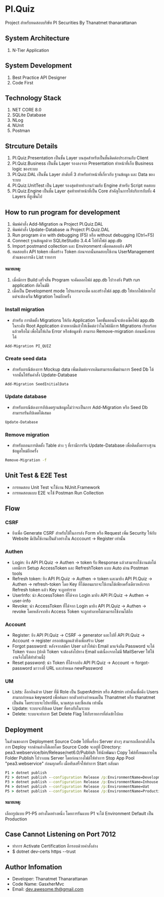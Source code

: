 # PI.Quiz
Project สำหรับทดสอบบริษัท PI Securities By Thanatmet thanarattanan

## System Architecture
1. N-Tier Application

## System Development
1. Best Practice API Designer
2. Code First

## Technology Stack
1. NET CORE 8.0
2. SQLite Database
3. NLog
4. NUnit
5. Postman

## Strcuture Details
1. PI.Quiz.Presentation เป็นชั้น Layer บนสุดสำหรับเป็นชั้นติดต่อประสานกับ Client
2. PI.Quiz.Business เป็นชั้น Layer รองลงจาก Presentation ทำหน้าที่เก็บ Business logic ของระบบ
3. PI.Quiz.DAL เป็นชั้น Layer ลำดับที่ 3 สำหรับทำหน้าที่เกี่ยวกับ ฐานข้อมูล และ Data ของระบบ
4. PI.Quiz.UnitTest เป็น Layer รองสุดท้ายทำงานร่วมกับ Engine สำหรับ Script ทดสอบ
5. PI.Quiz.Engine เป็นชั้น Layer สุดท้ายทำหน้าที่เป็น Core สำคัญในการให้บริการกับทั้ง 4 Layers ที่สูงขึ้นไป

## How to run program for development
1. พิมพ์คำสั่ง Add-Migration ณ Project PI.Quiz.DAL
2. พิมพ์คำสั่ง Update-Database ณ Project PI.Quiz.DAL
3. Run program ด้วย with debugging (F5) หรือ without debugging (Ctrl+F5)
4. Connect ฐานข้อมูลด้วย SQLiteStudio 3.4.4 ไปยังไฟล์ app.db
5. Import postmand collection และ Environment เพื่อทดสอบยิง API
6. ทดสอบยิง API token เพื่อสร้าง Token ก่อนจากนั้นทดสอบใช้งาน UserManagement ส่วนของการดึง List รายการ
#### หมายเหตุ: 
1. เมื่อมีการ Build เสร็จสิ้น Program จะคัดลอกไฟล์ app.db ไปวางยัง Path run application อัตโนมัติ
2. เมื่อเป็น Development mode โปรแกรมจะเช็ค และสร้างไฟล์ app.db ให้หากไฟล์หายไป แต่จะต้องเริ่ม Migration ใหม่อีกครั้ง 

### Install migration
- สำหรับ การติดตั้ง Migrations ให้กับ Application โดยขั้นตอนนี้จะต้องเช็คไฟล์ app.db ในระดับ Root Application ด้วยหากมีแล้วให้เช็คต่อว่าในไฟล์มีการ Migrations เรียบร้อยแล้วหรือไม่ เพื่อไม่ให้เกิด Error หรือข้อมูลซ้ำ สามารถ Remove-migration ก่อนหนึ่งรอบได้
```cmd 
Add-Migration PI_QUIZ
```

### Create seed data
- สำหรับกรณีต้องการ Mockup data เพิ่มเติมต่อจากเดิมสามารถเพิ่มผ่านการ Seed Db ได้ จากนั้นให้รันคำสั่ง Update-Database
```cmd 
Add-Migration SeedInitialData
```

### Update database
- สำหรับกรณีต้องการอัปเดตฐานข้อมูลไม่ว่าจะเป็นการ Add-Migration หรือ Seed Db สามารถรันอัปเดตได้เสมอ
```cmd 
Update-Database
```

### Remove migration
- สำหรับถอนการติดตั้ง Table ต่าง ๆ ที่เรามีการรัน Update-Database เพื่อติดตั้งตารางฐานข้อมูลใหม่อีกครั้ง
```cmd 
Remove-Migration -f 
```

## Unit Test & E2E Test
- การทดสอบ Unit Test จะใช้งาน NUnit.Framework
- การทดสอบแบบ E2E จะใช้ Postman Run Collection

## Flow
### CSRF
- ยิงเพื่อ Generate CSRF สำหรับใช้ในการส่ง Form หรือ Request เพิ่ม Security ให้กับ Website มีเปิดใช้งานเป็นตัวอย่างใน Acccount -> Register เท่านั้น

### Authen
- Login: ยิง API PI.Quiz -> Authen -> token รับ Response แล้วสามารถใช้งานต่อได้เลยมีการ Setup AccessToken และ RefreshToken แบบ Auto ผ่าน Postman tools
- Refresh token: ยิง API PI.Quiz -> Authen -> token และมายิง API PI.Quiz -> Authen -> refresh-token โดย Key ที่ได้ตอนแรกจะใช้งานได้เพียงครั้งเดียวหลังจาก Refresh token แล้ว Key จะถูกทำราย
- UserInfo: นำ AccessToken ที่ได้จาก Login มายิง API PI.Quiz -> Authen -> user-info 
- Revoke: นำ AccessToken ที่ได้จาก Login มายิง API PI.Quiz -> Authen -> revoke โดยหลังจากยิง Access Token จะถูกทำลายไม่สามารถใช้งานได้อีก 

### Account
- Register: ยิง API PI.Quiz -> CSRF -> generator และไปที่ API PI.Quiz -> Account -> register กรอกข้อมูลแล้วยิงเพื่อสร้าง User
- Forgot password: หลังจากสมัคร User แล้วให้นำ Email มาแจ้งลืม Password จะได้ Token จำลอง (ปกติ Token จะต้องส่งไปทาง Email แต่เนื่องจากไม่มี MailServer ให้ใช้งานจึงไม่ได้ทำส่วนนี้)
- Reset password: นำ Token ที่ได้จากยิง API PI.Quiz -> Account -> forgot-password มาวางที่ URL และกำหนด newPassword 

### UM
- Lists: ล็อกอินด้วย User ที่มี Role เป็น SuperAdmin หรือ Admin เท่านั้นเพื่อดึง Users สามาถกำหนด keyword เพื่อค้นหา ยกตัวอย่างกำหนดเป็น Thanatmet หรือ thanatmet เป็นต้น โดยระบบจะไปหาที่ชื่อ, นามสกุล และชื่อเล่น เท่านั้น
- Update: ระบบจะอัปเดต User ที่ตรงกับในระบบ
- Delete: ระบบจะทำการ Set Delete Flag ให้กับรายการที่ส่งเข้าไปลบ


## Deployment
ในส่วนของการ Deployment Source Code ไปที่เครื่อง Server ต่างๆ สามารถเลือกคำสั่งในการ Deploy จากด้านล่างได้เลยโดย Source Code จะอยู่ที่ Directory: pea3.webservice/bin/Release/net6.0/Publish ให้นักพัฒนา Copy ไฟล์ทั้งหมดภายใน Folder Publish ไปวางบน Server โดยก่อนวางไฟล์ให้ทำการ Stop App Pool "pea3.webservice" ก่อนทุกครั้ง เมื่อทับเสร็จให้ทำการ Start กลับมา
```cmd
P1 > dotnet publish
P2 > dotnet publish --configuration Release /p:EnvironmentName=Development
P3 > dotnet publish --configuration Release /p:EnvironmentName=Inhouse
P4 > dotnet publish --configuration Release /p:EnvironmentName=Uat
P5 > dotnet publish --configuration Release /p:EnvironmentName=Production
```
#### หมายเหตุ: 
เลือกรูปแบบ P1-P5 อย่างใดอย่างหนึ่ง โดยการรันแบบ P1 จะได้ Environment Default เป็น Production

## Case Cannot Listening on Port 7012
* ทำการ Activate Certification อีกรอบด้วยคำสั่งล่าง
* $ dotnet dev-certs https --trust

## Author Infomation
* Developer: Thanatmet Thanarattanan
* Code Name: GasxherMvc
* Email: dev.awesome.th@gmail.com